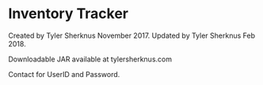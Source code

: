 # Inventory Tracker
Created by Tyler Sherknus November 2017.
Updated by Tyler Sherknus Feb 2018.


Downloadable JAR available at tylersherknus.com

Contact for UserID and Password.

